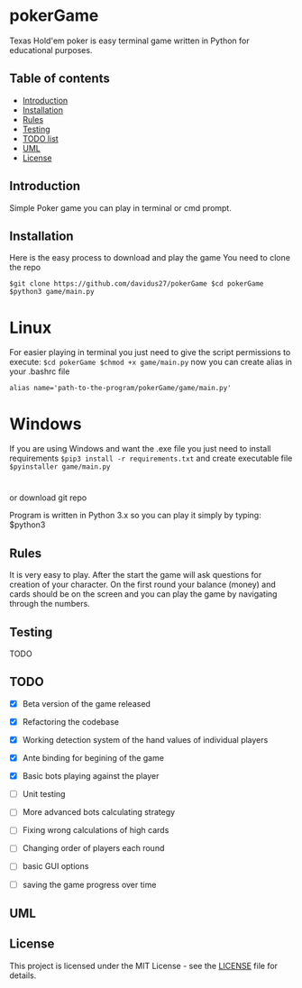 # pokerGame
Texas Hold'em poker is easy terminal game written in Python for educational purposes.


## Table of contents
* [Introduction](#Introduction)
* [Installation](#Installation)
* [Rules](#Rules)
* [Testing](#Testing)
* [TODO list](#TODO)
* [UML](#UML)
* [License](#License)



## Introduction
Simple Poker game you can play in terminal or cmd prompt. 

## Installation
Here is the easy process to download and play the game
You need to clone the repo

``
$git clone https://github.com/davidus27/pokerGame
$cd pokerGame
$python3 game/main.py
``
# Linux 
For easier playing in terminal you just need to give the script permissions to execute:
``
$cd pokerGame
$chmod +x game/main.py
``
now you can create alias in your .bashrc file 

``
alias name='path-to-the-program/pokerGame/game/main.py'
``

# Windows
If you are using Windows and want the .exe file you just need to install requirements
``$pip3 install -r requirements.txt``
and create executable file 
``$pyinstaller game/main.py``
# 



or download git repo 

Program is written in Python 3.x so you can play it simply by typing:
$python3 

## Rules
It is very easy to play. 
After the start the game will ask questions for creation of your character.
On the first round your balance (money) and cards should be on the screen and you can play the game 
by navigating through the numbers.

## Testing
TODO

## TODO

- [x] Beta version of the game released
- [x] Refactoring the codebase
- [x] Working detection system of the hand values of individual players
- [x] Ante binding for begining of the game
- [x] Basic bots playing against the player
- [ ] Unit testing
- [ ] More advanced bots calculating strategy
- [ ] Fixing wrong calculations of high cards
- [ ] Changing order of players each round
- [ ] basic GUI options
- [ ] saving the game progress over time



## UML

## License
This project is licensed under the MIT License - see the [LICENSE](LICENSE) file for details.
